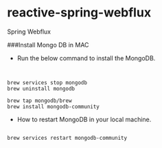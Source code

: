 # reactive-spring-webflux
Spring Webflux


###Install Mongo DB in MAC
 - Run the below command to install the MongoDB.

```console


brew services stop mongodb
brew uninstall mongodb

brew tap mongodb/brew
brew install mongodb-community

```
 - How to restart MongoDB in your local machine.
````console

brew services restart mongodb-community

````

